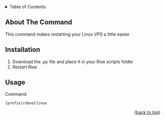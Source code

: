 <div id="top"></div>
<!-- TABLE OF CONTENTS -->
<details>
  <summary>Table of Contents</summary>
  <ol>
    <li>
      <a href="#about-the-project">About The Command</a>
    <li><a href="#installation">Installation</a></li>
    <li><a href="#usage">Usage</a></li>
    </li>
  </ol>
</details>

<!-- ABOUT THE COMMAND -->
## About The Command
This command makes restarting your Linux VPS a little easier

## Installation

1. Download the .py file and place it in your Rise scripts folder
2. Restart Rise

<!-- USAGE EXAMPLES -->
## Usage
Command:
```
[prefix]rebootlinux
```
<p align="right">(<a href="#top">back to top</a>)</p>
